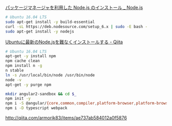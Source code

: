 
[パッケージマネージャを利用した Node.js のインストール _ Node.js](https://nodejs.org/ja/download/package-manager/)
```bash
# Ubuntu 16.04 LTS
sudo apt-get install -y build-essential
curl -sL https://deb.nodesource.com/setup_6.x | sudo -E bash -
sudo apt-get install -y nodejs
```


[Ubuntuに最新のNode.jsを難なくインストールする - Qiita](http://qiita.com/seibe/items/36cef7df85fe2cefa3ea)
```bash
# Ubuntu 16.04 LTS
apt-get -y install npm
npm cache clean
npm install n -g
n stable
ln -s /usr/local/bin/node /usr/bin/node
node -v
apt-get -y purge npm
``` 


```bash
mkdir angular2-sandbox && cd $_
npm init -y
npm i -S @angular/{core,common,compiler,platform-browser,platform-browser-dynamic} rxjs@5.0.0-beta.12 zone.js@0.6.21 core-js
npm i -D typescript webpack
```

http://qiita.com/armorik83/items/ae737ab584012a0f5876

